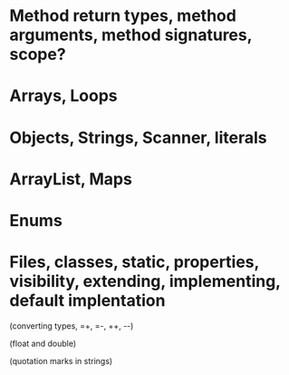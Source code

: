 
# Method return types, method arguments, method signatures, scope?

# Arrays, Loops

# Objects, Strings, Scanner, literals

# ArrayList, Maps

# Enums

# Files, classes, static, properties, visibility, extending, implementing, default implentation

(converting types, =+, =-, ++, --)

(float and double)

(quotation marks in strings)
